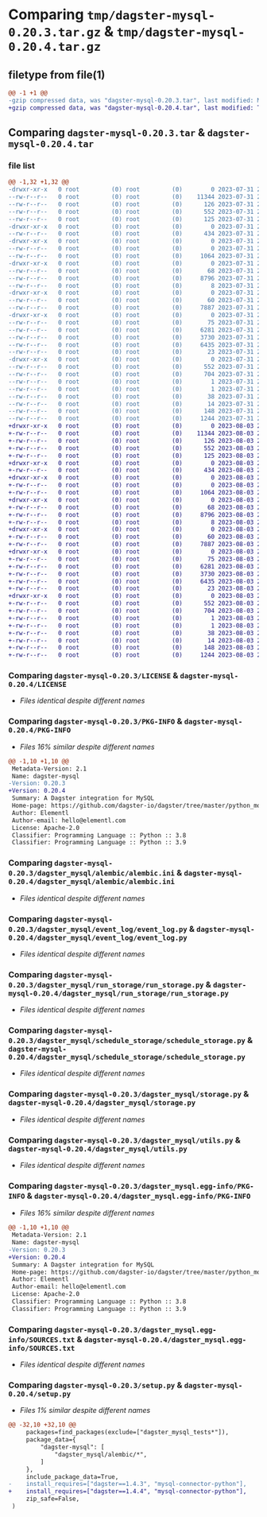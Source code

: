 # Comparing `tmp/dagster-mysql-0.20.3.tar.gz` & `tmp/dagster-mysql-0.20.4.tar.gz`

## filetype from file(1)

```diff
@@ -1 +1 @@
-gzip compressed data, was "dagster-mysql-0.20.3.tar", last modified: Mon Jul 31 23:08:17 2023, max compression
+gzip compressed data, was "dagster-mysql-0.20.4.tar", last modified: Thu Aug  3 22:00:37 2023, max compression
```

## Comparing `dagster-mysql-0.20.3.tar` & `dagster-mysql-0.20.4.tar`

### file list

```diff
@@ -1,32 +1,32 @@
-drwxr-xr-x   0 root         (0) root         (0)        0 2023-07-31 23:08:17.198132 dagster-mysql-0.20.3/
--rw-r--r--   0 root         (0) root         (0)    11344 2023-07-31 22:58:19.000000 dagster-mysql-0.20.3/LICENSE
--rw-r--r--   0 root         (0) root         (0)      126 2023-07-31 22:58:19.000000 dagster-mysql-0.20.3/MANIFEST.in
--rw-r--r--   0 root         (0) root         (0)      552 2023-07-31 23:08:17.198132 dagster-mysql-0.20.3/PKG-INFO
--rw-r--r--   0 root         (0) root         (0)      125 2023-07-31 22:58:19.000000 dagster-mysql-0.20.3/README.md
-drwxr-xr-x   0 root         (0) root         (0)        0 2023-07-31 23:08:17.190132 dagster-mysql-0.20.3/dagster_mysql/
--rw-r--r--   0 root         (0) root         (0)      434 2023-07-31 22:58:19.000000 dagster-mysql-0.20.3/dagster_mysql/__init__.py
-drwxr-xr-x   0 root         (0) root         (0)        0 2023-07-31 23:08:17.190132 dagster-mysql-0.20.3/dagster_mysql/alembic/
--rw-r--r--   0 root         (0) root         (0)        0 2023-07-31 22:58:19.000000 dagster-mysql-0.20.3/dagster_mysql/alembic/__init__.py
--rw-r--r--   0 root         (0) root         (0)     1064 2023-07-31 22:58:19.000000 dagster-mysql-0.20.3/dagster_mysql/alembic/alembic.ini
-drwxr-xr-x   0 root         (0) root         (0)        0 2023-07-31 23:08:17.194132 dagster-mysql-0.20.3/dagster_mysql/event_log/
--rw-r--r--   0 root         (0) root         (0)       68 2023-07-31 22:58:19.000000 dagster-mysql-0.20.3/dagster_mysql/event_log/__init__.py
--rw-r--r--   0 root         (0) root         (0)     8796 2023-07-31 22:58:19.000000 dagster-mysql-0.20.3/dagster_mysql/event_log/event_log.py
--rw-r--r--   0 root         (0) root         (0)        8 2023-07-31 22:58:19.000000 dagster-mysql-0.20.3/dagster_mysql/py.typed
-drwxr-xr-x   0 root         (0) root         (0)        0 2023-07-31 23:08:17.194132 dagster-mysql-0.20.3/dagster_mysql/run_storage/
--rw-r--r--   0 root         (0) root         (0)       60 2023-07-31 22:58:19.000000 dagster-mysql-0.20.3/dagster_mysql/run_storage/__init__.py
--rw-r--r--   0 root         (0) root         (0)     7887 2023-07-31 22:58:19.000000 dagster-mysql-0.20.3/dagster_mysql/run_storage/run_storage.py
-drwxr-xr-x   0 root         (0) root         (0)        0 2023-07-31 23:08:17.198132 dagster-mysql-0.20.3/dagster_mysql/schedule_storage/
--rw-r--r--   0 root         (0) root         (0)       75 2023-07-31 22:58:19.000000 dagster-mysql-0.20.3/dagster_mysql/schedule_storage/__init__.py
--rw-r--r--   0 root         (0) root         (0)     6281 2023-07-31 22:58:19.000000 dagster-mysql-0.20.3/dagster_mysql/schedule_storage/schedule_storage.py
--rw-r--r--   0 root         (0) root         (0)     3730 2023-07-31 22:58:19.000000 dagster-mysql-0.20.3/dagster_mysql/storage.py
--rw-r--r--   0 root         (0) root         (0)     6435 2023-07-31 22:58:19.000000 dagster-mysql-0.20.3/dagster_mysql/utils.py
--rw-r--r--   0 root         (0) root         (0)       23 2023-07-31 22:58:19.000000 dagster-mysql-0.20.3/dagster_mysql/version.py
-drwxr-xr-x   0 root         (0) root         (0)        0 2023-07-31 23:08:17.190132 dagster-mysql-0.20.3/dagster_mysql.egg-info/
--rw-r--r--   0 root         (0) root         (0)      552 2023-07-31 23:08:17.000000 dagster-mysql-0.20.3/dagster_mysql.egg-info/PKG-INFO
--rw-r--r--   0 root         (0) root         (0)      704 2023-07-31 23:08:17.000000 dagster-mysql-0.20.3/dagster_mysql.egg-info/SOURCES.txt
--rw-r--r--   0 root         (0) root         (0)        1 2023-07-31 23:08:17.000000 dagster-mysql-0.20.3/dagster_mysql.egg-info/dependency_links.txt
--rw-r--r--   0 root         (0) root         (0)        1 2023-07-31 23:08:17.000000 dagster-mysql-0.20.3/dagster_mysql.egg-info/not-zip-safe
--rw-r--r--   0 root         (0) root         (0)       38 2023-07-31 23:08:17.000000 dagster-mysql-0.20.3/dagster_mysql.egg-info/requires.txt
--rw-r--r--   0 root         (0) root         (0)       14 2023-07-31 23:08:17.000000 dagster-mysql-0.20.3/dagster_mysql.egg-info/top_level.txt
--rw-r--r--   0 root         (0) root         (0)      148 2023-07-31 23:08:17.198132 dagster-mysql-0.20.3/setup.cfg
--rw-r--r--   0 root         (0) root         (0)     1244 2023-07-31 22:58:19.000000 dagster-mysql-0.20.3/setup.py
+drwxr-xr-x   0 root         (0) root         (0)        0 2023-08-03 22:00:37.019652 dagster-mysql-0.20.4/
+-rw-r--r--   0 root         (0) root         (0)    11344 2023-08-03 21:49:41.000000 dagster-mysql-0.20.4/LICENSE
+-rw-r--r--   0 root         (0) root         (0)      126 2023-08-03 21:49:41.000000 dagster-mysql-0.20.4/MANIFEST.in
+-rw-r--r--   0 root         (0) root         (0)      552 2023-08-03 22:00:37.019652 dagster-mysql-0.20.4/PKG-INFO
+-rw-r--r--   0 root         (0) root         (0)      125 2023-08-03 21:49:41.000000 dagster-mysql-0.20.4/README.md
+drwxr-xr-x   0 root         (0) root         (0)        0 2023-08-03 22:00:37.007652 dagster-mysql-0.20.4/dagster_mysql/
+-rw-r--r--   0 root         (0) root         (0)      434 2023-08-03 21:49:41.000000 dagster-mysql-0.20.4/dagster_mysql/__init__.py
+drwxr-xr-x   0 root         (0) root         (0)        0 2023-08-03 22:00:37.011653 dagster-mysql-0.20.4/dagster_mysql/alembic/
+-rw-r--r--   0 root         (0) root         (0)        0 2023-08-03 21:49:41.000000 dagster-mysql-0.20.4/dagster_mysql/alembic/__init__.py
+-rw-r--r--   0 root         (0) root         (0)     1064 2023-08-03 21:49:41.000000 dagster-mysql-0.20.4/dagster_mysql/alembic/alembic.ini
+drwxr-xr-x   0 root         (0) root         (0)        0 2023-08-03 22:00:37.015653 dagster-mysql-0.20.4/dagster_mysql/event_log/
+-rw-r--r--   0 root         (0) root         (0)       68 2023-08-03 21:49:41.000000 dagster-mysql-0.20.4/dagster_mysql/event_log/__init__.py
+-rw-r--r--   0 root         (0) root         (0)     8796 2023-08-03 21:49:41.000000 dagster-mysql-0.20.4/dagster_mysql/event_log/event_log.py
+-rw-r--r--   0 root         (0) root         (0)        8 2023-08-03 21:49:41.000000 dagster-mysql-0.20.4/dagster_mysql/py.typed
+drwxr-xr-x   0 root         (0) root         (0)        0 2023-08-03 22:00:37.019652 dagster-mysql-0.20.4/dagster_mysql/run_storage/
+-rw-r--r--   0 root         (0) root         (0)       60 2023-08-03 21:49:41.000000 dagster-mysql-0.20.4/dagster_mysql/run_storage/__init__.py
+-rw-r--r--   0 root         (0) root         (0)     7887 2023-08-03 21:49:41.000000 dagster-mysql-0.20.4/dagster_mysql/run_storage/run_storage.py
+drwxr-xr-x   0 root         (0) root         (0)        0 2023-08-03 22:00:37.019652 dagster-mysql-0.20.4/dagster_mysql/schedule_storage/
+-rw-r--r--   0 root         (0) root         (0)       75 2023-08-03 21:49:41.000000 dagster-mysql-0.20.4/dagster_mysql/schedule_storage/__init__.py
+-rw-r--r--   0 root         (0) root         (0)     6281 2023-08-03 21:49:41.000000 dagster-mysql-0.20.4/dagster_mysql/schedule_storage/schedule_storage.py
+-rw-r--r--   0 root         (0) root         (0)     3730 2023-08-03 21:49:41.000000 dagster-mysql-0.20.4/dagster_mysql/storage.py
+-rw-r--r--   0 root         (0) root         (0)     6435 2023-08-03 21:49:41.000000 dagster-mysql-0.20.4/dagster_mysql/utils.py
+-rw-r--r--   0 root         (0) root         (0)       23 2023-08-03 21:49:41.000000 dagster-mysql-0.20.4/dagster_mysql/version.py
+drwxr-xr-x   0 root         (0) root         (0)        0 2023-08-03 22:00:37.011653 dagster-mysql-0.20.4/dagster_mysql.egg-info/
+-rw-r--r--   0 root         (0) root         (0)      552 2023-08-03 22:00:36.000000 dagster-mysql-0.20.4/dagster_mysql.egg-info/PKG-INFO
+-rw-r--r--   0 root         (0) root         (0)      704 2023-08-03 22:00:36.000000 dagster-mysql-0.20.4/dagster_mysql.egg-info/SOURCES.txt
+-rw-r--r--   0 root         (0) root         (0)        1 2023-08-03 22:00:36.000000 dagster-mysql-0.20.4/dagster_mysql.egg-info/dependency_links.txt
+-rw-r--r--   0 root         (0) root         (0)        1 2023-08-03 22:00:36.000000 dagster-mysql-0.20.4/dagster_mysql.egg-info/not-zip-safe
+-rw-r--r--   0 root         (0) root         (0)       38 2023-08-03 22:00:36.000000 dagster-mysql-0.20.4/dagster_mysql.egg-info/requires.txt
+-rw-r--r--   0 root         (0) root         (0)       14 2023-08-03 22:00:36.000000 dagster-mysql-0.20.4/dagster_mysql.egg-info/top_level.txt
+-rw-r--r--   0 root         (0) root         (0)      148 2023-08-03 22:00:37.027653 dagster-mysql-0.20.4/setup.cfg
+-rw-r--r--   0 root         (0) root         (0)     1244 2023-08-03 21:49:41.000000 dagster-mysql-0.20.4/setup.py
```

### Comparing `dagster-mysql-0.20.3/LICENSE` & `dagster-mysql-0.20.4/LICENSE`

 * *Files identical despite different names*

### Comparing `dagster-mysql-0.20.3/PKG-INFO` & `dagster-mysql-0.20.4/PKG-INFO`

 * *Files 16% similar despite different names*

```diff
@@ -1,10 +1,10 @@
 Metadata-Version: 2.1
 Name: dagster-mysql
-Version: 0.20.3
+Version: 0.20.4
 Summary: A Dagster integration for MySQL
 Home-page: https://github.com/dagster-io/dagster/tree/master/python_modules/libraries/dagster-mysql
 Author: Elementl
 Author-email: hello@elementl.com
 License: Apache-2.0
 Classifier: Programming Language :: Python :: 3.8
 Classifier: Programming Language :: Python :: 3.9
```

### Comparing `dagster-mysql-0.20.3/dagster_mysql/alembic/alembic.ini` & `dagster-mysql-0.20.4/dagster_mysql/alembic/alembic.ini`

 * *Files identical despite different names*

### Comparing `dagster-mysql-0.20.3/dagster_mysql/event_log/event_log.py` & `dagster-mysql-0.20.4/dagster_mysql/event_log/event_log.py`

 * *Files identical despite different names*

### Comparing `dagster-mysql-0.20.3/dagster_mysql/run_storage/run_storage.py` & `dagster-mysql-0.20.4/dagster_mysql/run_storage/run_storage.py`

 * *Files identical despite different names*

### Comparing `dagster-mysql-0.20.3/dagster_mysql/schedule_storage/schedule_storage.py` & `dagster-mysql-0.20.4/dagster_mysql/schedule_storage/schedule_storage.py`

 * *Files identical despite different names*

### Comparing `dagster-mysql-0.20.3/dagster_mysql/storage.py` & `dagster-mysql-0.20.4/dagster_mysql/storage.py`

 * *Files identical despite different names*

### Comparing `dagster-mysql-0.20.3/dagster_mysql/utils.py` & `dagster-mysql-0.20.4/dagster_mysql/utils.py`

 * *Files identical despite different names*

### Comparing `dagster-mysql-0.20.3/dagster_mysql.egg-info/PKG-INFO` & `dagster-mysql-0.20.4/dagster_mysql.egg-info/PKG-INFO`

 * *Files 16% similar despite different names*

```diff
@@ -1,10 +1,10 @@
 Metadata-Version: 2.1
 Name: dagster-mysql
-Version: 0.20.3
+Version: 0.20.4
 Summary: A Dagster integration for MySQL
 Home-page: https://github.com/dagster-io/dagster/tree/master/python_modules/libraries/dagster-mysql
 Author: Elementl
 Author-email: hello@elementl.com
 License: Apache-2.0
 Classifier: Programming Language :: Python :: 3.8
 Classifier: Programming Language :: Python :: 3.9
```

### Comparing `dagster-mysql-0.20.3/dagster_mysql.egg-info/SOURCES.txt` & `dagster-mysql-0.20.4/dagster_mysql.egg-info/SOURCES.txt`

 * *Files identical despite different names*

### Comparing `dagster-mysql-0.20.3/setup.py` & `dagster-mysql-0.20.4/setup.py`

 * *Files 1% similar despite different names*

```diff
@@ -32,10 +32,10 @@
     packages=find_packages(exclude=["dagster_mysql_tests*"]),
     package_data={
         "dagster-mysql": [
             "dagster_mysql/alembic/*",
         ]
     },
     include_package_data=True,
-    install_requires=["dagster==1.4.3", "mysql-connector-python"],
+    install_requires=["dagster==1.4.4", "mysql-connector-python"],
     zip_safe=False,
 )
```

